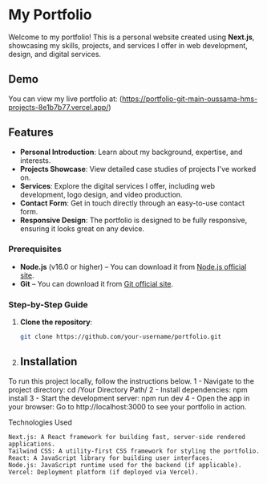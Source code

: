 # My Portfolio

Welcome to my portfolio! This is a personal website created using **Next.js**, showcasing my skills, projects, and services I offer in web development, 
design, and digital services.

## Demo

You can view my live portfolio at: (https://portfolio-git-main-oussama-hms-projects-8e1b7b77.vercel.app/)  

## Features

- **Personal Introduction**: Learn about my background, expertise, and interests.
- **Projects Showcase**: View detailed case studies of projects I've worked on.
- **Services**: Explore the digital services I offer, including web development, logo design, and video production.
- **Contact Form**: Get in touch directly through an easy-to-use contact form.
- **Responsive Design**: The portfolio is designed to be fully responsive, ensuring it looks great on any device.



### Prerequisites

- **Node.js** (v16.0 or higher) – You can download it from [Node.js official site](https://nodejs.org/).
- **Git** – You can download it from [Git official site](https://git-scm.com/).

### Step-by-Step Guide

1. **Clone the repository**:
   ```bash
   git clone https://github.com/your-username/portfolio.git
   
2. ## Installation

To run this project locally, follow the instructions below.
1 - Navigate to the project directory:
cd /Your Directory Path/
2 - Install dependencies:
npm install
3 - Start the development server:
npm run dev
4 - Open the app in your browser:
Go to http://localhost:3000 to see your portfolio in action.

Technologies Used

    Next.js: A React framework for building fast, server-side rendered applications.
    Tailwind CSS: A utility-first CSS framework for styling the portfolio.
    React: A JavaScript library for building user interfaces.
    Node.js: JavaScript runtime used for the backend (if applicable).
    Vercel: Deployment platform (if deployed via Vercel).
   
